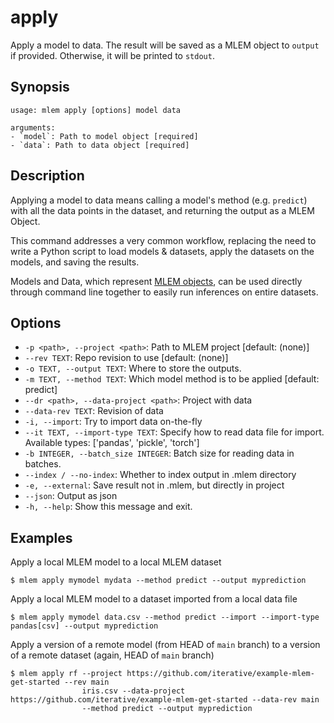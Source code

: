 # apply

Apply a model to data. The result will be saved as a MLEM object to `output` if
provided. Otherwise, it will be printed to `stdout`.

## Synopsis

```usage
usage: mlem apply [options] model data

arguments:
- `model`: Path to model object [required]
- `data`: Path to data object [required]
```

## Description

Applying a model to data means calling a model's method (e.g. `predict`) with
all the data points in the dataset, and returning the output as a MLEM Object.

This command addresses a very common workflow, replacing the need to write a
Python script to load models & datasets, apply the datasets on the models, and
saving the results.

Models and Data, which represent
[MLEM objects](/doc/user-guide/basic-concepts#mlem-objects), can be used
directly through command line together to easily run inferences on entire
datasets.

## Options

- `-p <path>, --project <path>`: Path to MLEM project [default: (none)]
- `--rev TEXT`: Repo revision to use [default: (none)]
- `-o TEXT, --output TEXT`: Where to store the outputs.
- `-m TEXT, --method TEXT`: Which model method is to be applied [default:
predict]
- `--dr <path>, --data-project <path>`: Project with data
- `--data-rev TEXT`: Revision of data
- `-i, --import`: Try to import data on-the-fly
- `--it TEXT, --import-type TEXT`: Specify how to read data file for import.
Available types: ['pandas', 'pickle', 'torch']
- `-b INTEGER, --batch_size INTEGER`: Batch size for reading data in batches.
- `--index / --no-index`: Whether to index output in .mlem directory
- `-e, --external`: Save result not in .mlem, but directly in project
- `--json`: Output as json
- `-h, --help`: Show this message and exit.

## Examples

Apply a local MLEM model to a local MLEM dataset

```cli
$ mlem apply mymodel mydata --method predict --output myprediction
```

Apply a local MLEM model to a dataset imported from a local data file

```cli
$ mlem apply mymodel data.csv --method predict --import --import-type pandas[csv] --output myprediction
```

Apply a version of a remote model (from HEAD of `main` branch) to a version of a
remote dataset (again, HEAD of `main` branch)

```cli
$ mlem apply rf --project https://github.com/iterative/example-mlem-get-started --rev main
                iris.csv --data-project https://github.com/iterative/example-mlem-get-started --data-rev main
                --method predict --output myprediction
```
